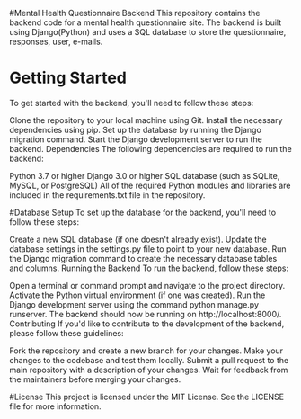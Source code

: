 
#Mental Health Questionnaire Backend
This repository contains the backend code for a mental health questionnaire site. The backend is built using Django(Python) and uses a SQL database to store the questionnaire, responses, user, e-mails.

# Getting Started
To get started with the backend, you'll need to follow these steps:

Clone the repository to your local machine using Git.
Install the necessary dependencies using pip.
Set up the database by running the Django migration command.
Start the Django development server to run the backend.
Dependencies
The following dependencies are required to run the backend:

Python 3.7 or higher
Django 3.0 or higher
SQL database (such as SQLite, MySQL, or PostgreSQL)
All of the required Python modules and libraries are included in the requirements.txt file in the repository.

#Database Setup
To set up the database for the backend, you'll need to follow these steps:

Create a new SQL database (if one doesn't already exist).
Update the database settings in the settings.py file to point to your new database.
Run the Django migration command to create the necessary database tables and columns.
Running the Backend
To run the backend, follow these steps:

Open a terminal or command prompt and navigate to the project directory.
Activate the Python virtual environment (if one was created).
Run the Django development server using the command python manage.py runserver.
The backend should now be running on http://localhost:8000/.
Contributing
If you'd like to contribute to the development of the backend, please follow these guidelines:

Fork the repository and create a new branch for your changes.
Make your changes to the codebase and test them locally.
Submit a pull request to the main repository with a description of your changes.
Wait for feedback from the maintainers before merging your changes.

#License
This project is licensed under the MIT License. See the LICENSE file for more information.
